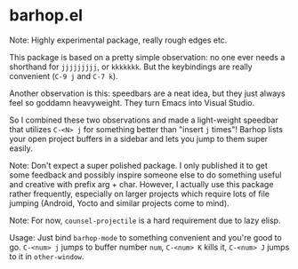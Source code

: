 # barhop.el

Note: Highly experimental package, really rough edges etc.

This package is based on a pretty simple observation: no one ever needs a
shorthand for `jjjjjjjjj`, or `kkkkkkk`. But the keybindings are really
convenient (`C-9 j` and `C-7 k`).

Another observation is this: speedbars are a neat idea, but they just always
feel so goddamn heavyweight. They turn Emacs into Visual Studio.

So I combined these two observations and made a light-weight speedbar that
utilizes `C-<N> j` for something better than "insert `j` <N> times"! Barhop
lists your open project buffers in a sidebar and lets you jump to them super
easily.

Note: Don't expect a super polished package. I only published it to get some
feedback and possibly inspire someone else to do something useful and creative
with prefix arg + char. However, I actually use this package rather frequently,
especially on larger projects which require lots of file jumping (Android, Yocto
and similar projects come to mind).

Note: For now, `counsel-projectile` is a hard requirement due to lazy elisp.

Usage: Just bind `barhop-mode` to something convenient and you're good to go.
`C-<num> j` jumps to buffer number `num`, `C-<num> K` kills it, `C-<num> J`
jumps to it in `other-window`.

